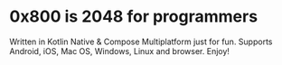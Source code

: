 # 0x800 is 2048 for programmers

Written in Kotlin Native & Compose Multiplatform just for fun. Supports Android, iOS, Mac OS, Windows, Linux and browser. Enjoy!